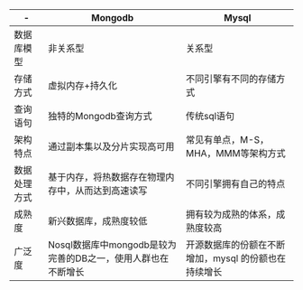  -|Mongodb |Mysql
--|--|--
数据库模型 | 非关系型 | 关系型 
存储方式 | 虚拟内存+持久化 | 不同引擎有不同的存储方式
查询语句 | 独特的Mongodb查询方式 | 传统sql语句
架构特点 | 通过副本集以及分片实现高可用 | 常见有单点，M-S，MHA，MMM等架构方式
数据处理方式 | 基于内存，将热数据存在物理内存中，从而达到高速读写 | 不同引擎拥有自己的特点
成熟度 | 新兴数据库，成熟度较低 | 拥有较为成熟的体系，成熟度较高
广泛度 | Nosql数据库中mongodb是较为完善的DB之一，使用人群也在不断增长 | 开源数据库的份额在不断增加，mysql 的份额也在持续增长


